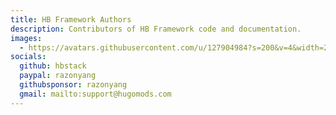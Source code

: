 ```yaml
---
title: HB Framework Authors
description: Contributors of HB Framework code and documentation.
images:
  - https://avatars.githubusercontent.com/u/127904984?s=200&v=4&width=200&height=200
socials:
  github: hbstack
  paypal: razonyang
  githubsponsor: razonyang
  gmail: mailto:support@hugomods.com
---
```

